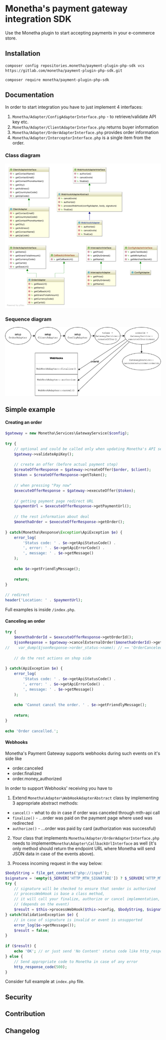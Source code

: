 # Monetha's payment gateway integration SDK

Use the Monetha plugin to start accepting payments in your e-commerce store.

## Installation

```shell
composer config repositories.monetha/payment-plugin-php-sdk vcs https://gitlab.com/monetha/payment-plugin-php-sdk.git
```

```shell
composer require monetha/payment-plugin-php-sdk
```

## Documentation

In order to start integration you have to just implement 4 interfaces:

1. `Monetha/Adapter/ConfigAdapterInterface.php` - to retrieve/validate API key etc.
2. `Monetha/Adapter/ClientAdapterInterface.php` returns buyer information
3. `Monetha/Adapter/OrderAdapterInterface.php` provides order information
4. `Monetha/Adapter/InterceptorInterface.php` is a single item from the order. 

### Class diagram

![UML](payment-plugin-php-sdk.png "UML diagram")

### Sequence diagram

![UML](workflow.png "Workflow")

## Simple example

#### Creating an order

```php
$gateway = new Monetha\Services\GatewayService($config);

try {
    // optional and could be called only when updating Monetha's API settings
    $gateway->validateApiKey();

    // create an offer (before actual payment step)
    $createOfferResponse = $gateway->createOffer($order, $client);
    $token = $createOfferResponse->getToken();

    // when pressing "Pay now"
    $executeOfferResponse = $gateway->executeOffer($token);

    // getting payment page redirect URL
    $paymentUrl = $executeOfferResponse->getPaymentUrl();

    // the rest information about deal
    $monethaOrder = $executeOfferResponse->getOrder();

} catch(Monetha\Response\Exception\ApiException $e) {
    error_log(
        'Status code: ' . $e->getApiStatusCode() .
        ', error: ' . $e->getApiErrorCode() .
        ', message: ' . $e->getMessage()
    );

    echo $e->getFriendlyMessage();

    return;
}

// redirect
header('Location: ' . $paymentUrl);
```

Full examples is inside `/index.php`.

#### Canceling an order
```php
try {
    $monethaOrderId = $executeOfferResponse->getOrderId();
    $jsonResponse = $gateway->cancelExternalOrder($monethaOrderId)->getResponseJson();
//    var_dump($jsonResponse->order_status->name); // == 'OrderCanceled'

    // do the rest actions on shop side

} catch(ApiException $e) {
    error_log(
        'Status code: ' . $e->getApiStatusCode() .
        ', error: ' . $e->getApiErrorCode() .
        ', message: ' . $e->getMessage()
    );

    echo 'Cannot cancel the order. ' . $e->getFriendlyMessage();

    return;
}

echo 'Order cancelled.';
```
#### Webhooks

Monetha's Payment Gateway supports webhooks during such events on it's side like

* order.canceled
* order.finalized
* order.money_authorized

In order to support Webhooks' receiving you have to

1. Extend `Monetha\Adapter\WebHookAdapterAbstract` class by implementing 3 appropriate abstract methods:
* `cancel()` - what to do in case if order was canceled through mth-api call
* `finalize()` - ...order was paid on the payment page where used was redirected
* `authorize()` - ...order was paid by card (authorization was successful)

2. Your class that implements `Monetha/Adapter/OrderAdapterInterface.php` needs to implement`Monetha\Adapter\CallbackUrlInterface` as well (it's only method should return the endpoint URL where Monetha will send JSON data in case of the events above).

3. Process incoming request in the way below:
```php
$bodyString = file_get_contents('php://input');
$signature = !empty($_SERVER['HTTP_MTH_SIGNATURE']) ? $_SERVER['HTTP_MTH_SIGNATURE'] : '';
try {
    // signature will be checked to ensure that sender is authorized
    // processWebHook is base a class method,
    // it will call your finalize, authorize or cancel implementation,
    // (depends on the event)
    $result = $this->processWebHook($this->config, $bodyString, $signature);
} catch(ValidationException $e) {
    // in case of signature is invalid or event is unsupported
    error_log($e->getMessage());
    $result = false;
}

if ($result) {
    echo 'OK'; // or just send 'No Content' status code like http_response_code(204);
} else {
    // Send appropriate code to Monetha in case of any error
    http_response_code(500);
}
```

Consider full example at `index.php` file.

## Security

## Contribution

## Changelog
